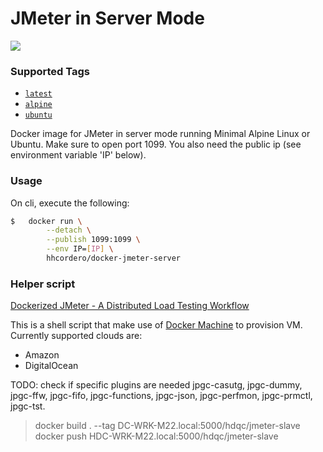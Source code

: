 # JMeter in Server Mode

[![](https://badge.imagelayers.io/hhcordero/docker-jmeter-server:latest.svg)](https://imagelayers.io/?images=hhcordero/docker-jmeter-server:latest 'Get your own badge on imagelayers.io')

### Supported Tags

- [`latest`](https://github.com/hhcordero/docker-jmeter-server/tree/master/alpine)
- [`alpine`](https://github.com/hhcordero/docker-jmeter-server/tree/master/alpine)
- [`ubuntu`](https://github.com/hhcordero/docker-jmeter-server)

Docker image for JMeter in server mode running Minimal Alpine Linux or Ubuntu. Make sure to open port 1099. You also need the public ip (see environment variable 'IP' below).

### Usage

On cli, execute the following:

```sh
$   docker run \
        --detach \
        --publish 1099:1099 \
        --env IP=[IP] \
        hhcordero/docker-jmeter-server
```

### Helper script

[Dockerized JMeter - A Distributed Load Testing Workflow](https://gist.github.com/hhcordero/abd1dcaf6654cfe51d0b)

This is a shell script that make use of [Docker Machine](https://github.com/docker/machine) to provision VM. Currently supported clouds are:
- Amazon
- DigitalOcean

TODO: check if specific plugins are needed
jpgc-casutg, jpgc-dummy, jpgc-ffw, jpgc-fifo, jpgc-functions, jpgc-json, jpgc-perfmon, jpgc-prmctl, jpgc-tst.

> docker build . --tag DC-WRK-M22.local:5000/hdqc/jmeter-slave
> docker push HDC-WRK-M22.local:5000/hdqc/jmeter-slave